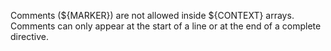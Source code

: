 Comments (${MARKER}) are not allowed inside ${CONTEXT} arrays. Comments can only appear at the start of a line or at the end of a complete directive.